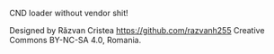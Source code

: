 CND loader without vendor shit!

Designed by Răzvan Cristea https://github.com/razvanh255 Creative Commons BY-NC-SA 4.0, Romania.
